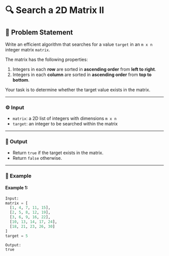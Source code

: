 # 🔍 Search a 2D Matrix II

## 🧠 Problem Statement
Write an efficient algorithm that searches for a value `target` in an `m x n` integer matrix `matrix`.

The matrix has the following properties:
1. Integers in each **row** are sorted in **ascending order** from **left to right**.
2. Integers in each **column** are sorted in **ascending order** from **top to bottom**.

Your task is to determine whether the target value exists in the matrix.

---

### ⚙️ Input
- `matrix`: a 2D list of integers with dimensions `m x n`
- `target`: an integer to be searched within the matrix

---

### 🎯 Output
- Return `true` if the target exists in the matrix.
- Return `false` otherwise.

---

### 🧩 Example

#### Example 1:
```python
Input:
matrix = [
  [1, 4, 7, 11, 15],
  [2, 5, 8, 12, 19],
  [3, 6, 9, 16, 22],
  [10, 13, 14, 17, 24],
  [18, 21, 23, 26, 30]
]
target = 5

Output:
true
